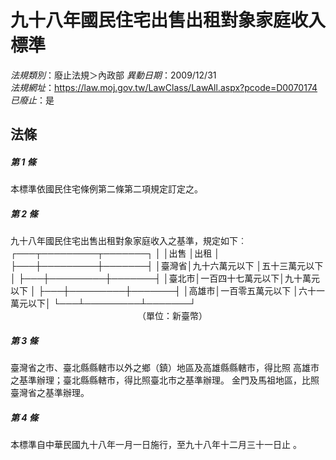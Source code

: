 # 九十八年國民住宅出售出租對象家庭收入標準

*法規類別*：廢止法規＞內政部
*異動日期*：2009/12/31  
*法規網址*：https://law.moj.gov.tw/LawClass/LawAll.aspx?pcode=D0070174
*已廢止*：是


## 法條
##### 第 1 條
本標準依國民住宅條例第二條第二項規定訂定之。

##### 第 2 條
九十八年國民住宅出售出租對象家庭收入之基準，規定如下︰
┌───┬─────────┬───────┐
│      │出售              │出租          │
├───┼─────────┼───────┤
│臺灣省│九十六萬元以下    │五十三萬元以下│
├───┼─────────┼───────┤
│臺北市│一百四十七萬元以下│九十萬元以下  │
├───┼─────────┼───────┤
│高雄市│一百零五萬元以下  │六十一萬元以下│
└───┴─────────┴───────┘
　　　　　　　　　　　　　　　（單位：新臺幣）

##### 第 3 條
臺灣省之市、臺北縣縣轄市以外之鄉（鎮）地區及高雄縣縣轄市，得比照
高雄市之基準辦理；臺北縣縣轄市，得比照臺北市之基準辦理。
金門及馬祖地區，比照臺灣省之基準辦理。

##### 第 4 條
本標準自中華民國九十八年一月一日施行，至九十八年十二月三十一日止
。


